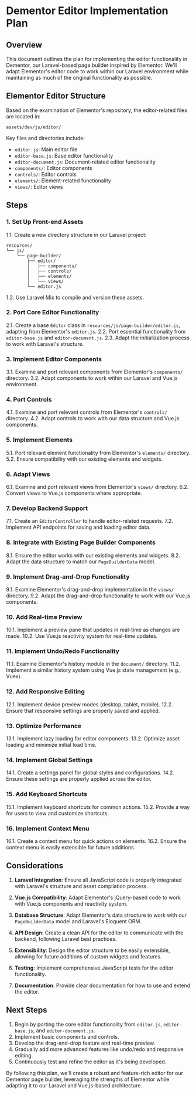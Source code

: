 # Dementor Editor Implementation Plan

## Overview

This document outlines the plan for implementing the editor functionality in Dementor, our Laravel-based page builder inspired by Elementor. We'll adapt Elementor's editor code to work within our Laravel environment while maintaining as much of the original functionality as possible.

## Elementor Editor Structure

Based on the examination of Elementor's repository, the editor-related files are located in:

```
assets/dev/js/editor/
```

Key files and directories include:

- `editor.js`: Main editor file
- `editor-base.js`: Base editor functionality
- `editor-document.js`: Document-related editor functionality
- `components/`: Editor components
- `controls/`: Editor controls
- `elements/`: Element-related functionality
- `views/`: Editor views

## Steps

### 1. Set Up Front-end Assets

1.1. Create a new directory structure in our Laravel project:
```
resources/
└── js/
    └── page-builder/
        ├── editor/
        │   ├── components/
        │   ├── controls/
        │   ├── elements/
        │   └── views/
        └── editor.js
```

1.2. Use Laravel Mix to compile and version these assets.

### 2. Port Core Editor Functionality

2.1. Create a base `Editor` class in `resources/js/page-builder/editor.js`, adapting from Elementor's `editor.js`.
2.2. Port essential functionality from `editor-base.js` and `editor-document.js`.
2.3. Adapt the initialization process to work with Laravel's structure.

### 3. Implement Editor Components

3.1. Examine and port relevant components from Elementor's `components/` directory.
3.2. Adapt components to work within our Laravel and Vue.js environment.

### 4. Port Controls

4.1. Examine and port relevant controls from Elementor's `controls/` directory.
4.2. Adapt controls to work with our data structure and Vue.js components.

### 5. Implement Elements

5.1. Port relevant element functionality from Elementor's `elements/` directory.
5.2. Ensure compatibility with our existing elements and widgets.

### 6. Adapt Views

6.1. Examine and port relevant views from Elementor's `views/` directory.
6.2. Convert views to Vue.js components where appropriate.

### 7. Develop Backend Support

7.1. Create an `EditorController` to handle editor-related requests.
7.2. Implement API endpoints for saving and loading editor data.

### 8. Integrate with Existing Page Builder Components

8.1. Ensure the editor works with our existing elements and widgets.
8.2. Adapt the data structure to match our `PageBuilderData` model.

### 9. Implement Drag-and-Drop Functionality

9.1. Examine Elementor's drag-and-drop implementation in the `views/` directory.
9.2. Adapt the drag-and-drop functionality to work with our Vue.js components.

### 10. Add Real-time Preview

10.1. Implement a preview pane that updates in real-time as changes are made.
10.2. Use Vue.js reactivity system for real-time updates.

### 11. Implement Undo/Redo Functionality

11.1. Examine Elementor's history module in the `document/` directory.
11.2. Implement a similar history system using Vue.js state management (e.g., Vuex).

### 12. Add Responsive Editing

12.1. Implement device preview modes (desktop, tablet, mobile).
12.2. Ensure that responsive settings are properly saved and applied.

### 13. Optimize Performance

13.1. Implement lazy loading for editor components.
13.2. Optimize asset loading and minimize initial load time.

### 14. Implement Global Settings

14.1. Create a settings panel for global styles and configurations.
14.2. Ensure these settings are properly applied across the editor.

### 15. Add Keyboard Shortcuts

15.1. Implement keyboard shortcuts for common actions.
15.2. Provide a way for users to view and customize shortcuts.

### 16. Implement Context Menu

16.1. Create a context menu for quick actions on elements.
16.2. Ensure the context menu is easily extensible for future additions.

## Considerations

1. **Laravel Integration**: Ensure all JavaScript code is properly integrated with Laravel's structure and asset compilation process.

2. **Vue.js Compatibility**: Adapt Elementor's jQuery-based code to work with Vue.js components and reactivity system.

3. **Database Structure**: Adapt Elementor's data structure to work with our `PageBuilderData` model and Laravel's Eloquent ORM.

4. **API Design**: Create a clean API for the editor to communicate with the backend, following Laravel best practices.

5. **Extensibility**: Design the editor structure to be easily extensible, allowing for future additions of custom widgets and features.

6. **Testing**: Implement comprehensive JavaScript tests for the editor functionality.

7. **Documentation**: Provide clear documentation for how to use and extend the editor.

## Next Steps

1. Begin by porting the core editor functionality from `editor.js`, `editor-base.js`, and `editor-document.js`.
2. Implement basic components and controls.
3. Develop the drag-and-drop feature and real-time preview.
4. Gradually add more advanced features like undo/redo and responsive editing.
5. Continuously test and refine the editor as it's being developed.

By following this plan, we'll create a robust and feature-rich editor for our Dementor page builder, leveraging the strengths of Elementor while adapting it to our Laravel and Vue.js-based architecture.